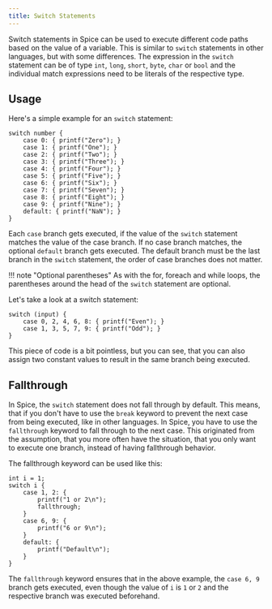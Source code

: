 ```yaml
---
title: Switch Statements
---
```


Switch statements in Spice can be used to execute different code paths based on the value of a variable. This is similar to
`switch` statements in other languages, but with some differences. The expression in the `switch` statement can be of type `int`,
`long`, `short`, `byte`, `char` or `bool` and the individual match expressions need to be literals of the respective type.

## Usage

Here's a simple example for an `switch` statement:
```spice
switch number {
    case 0: { printf("Zero"); }
    case 1: { printf("One"); }
    case 2: { printf("Two"); }
    case 3: { printf("Three"); }
    case 4: { printf("Four"); }
    case 5: { printf("Five"); }
    case 6: { printf("Six"); }
    case 7: { printf("Seven"); }
    case 8: { printf("Eight"); }
    case 9: { printf("Nine"); }
    default: { printf("NaN"); }
}
```
Each `case` branch gets executed, if the value of the `switch` statement matches the value of the case branch. If no case branch
matches, the optional `default` branch gets executed. The default branch must be the last branch in the `switch` statement, the
order of case branches does not matter.

!!! note "Optional parentheses"
As with the for, foreach and while loops, the parentheses around the head of the `switch` statement are optional.

Let's take a look at a switch statement:
```spice
switch (input) {
    case 0, 2, 4, 6, 8: { printf("Even"); }
    case 1, 3, 5, 7, 9: { printf("Odd"); }
}
```
This piece of code is a bit pointless, but you can see, that you can also assign two constant values to result in the same branch
being executed.

## Fallthrough

In Spice, the `switch` statement does not fall through by default. This means, that if you don't have to use the `break` keyword
to prevent the next case from being executed, like in other languages. In Spice, you have to use the `fallthrough` keyword to
fall through to the next case. This originated from the assumption, that you more often have the situation, that you only want to
execute one branch, instead of having fallthrough behavior.

The fallthrough keyword can be used like this:
```spice
int i = 1;
switch i {
    case 1, 2: {
        printf("1 or 2\n");
        fallthrough;
    }
    case 6, 9: {
        printf("6 or 9\n");
    }
    default: {
        printf("Default\n");
    }
}
```
The `fallthrough` keyword ensures that in the above example, the `case 6, 9` branch gets executed, even though the value of `i`
is `1` or `2` and the respective branch was executed beforehand.
